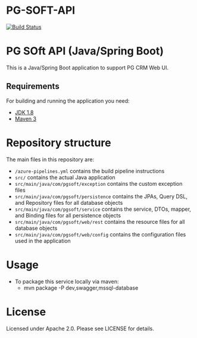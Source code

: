 # PG-SOFT-API

[![Build Status](https://dev.azure.com/pgsoftcrm/pgsoftapi/_apis/build/status/pgsoftapi?branchName=master)](https://dev.azure.com/pgsoftcrm/pgsoftapi/_build/latest?definitionId=1&branchName=master)

# PG SOft API (Java/Spring Boot)

This is a Java/Spring Boot application to support PG CRM Web UI.

## Requirements

For building and running the application you need:

- [JDK 1.8](http://www.oracle.com/technetwork/java/javase/downloads/jdk8-downloads-2133151.html)
- [Maven 3](https://maven.apache.org)

# Repository structure

The main files in this repository are:

* `/azure-pipelines.yml` contains the build pipeline instructions
* `src/` contains the actual Java application
* `src/main/java/com/pgsoft/exception` contains the custom exception files
* `src/main/java/com/pgsoft/persistence` contains the JPAs, Query DSL, and Repository files for all database objects
* `src/main/java/com/pgsoft/service` contains the service, DTOs, mapper, and Binding files for all persistence objects
* `src/main/java/com/pgsoft/web/rest` contains the resource files for all database objects
* `src/main/java/com/pgsoft/web/config` contains the configuration files used in the application

# Usage

* To package this service locally via maven:
  * mvn package -P dev,swagger,mssql-database

# License

Licensed under Apache 2.0. Please see LICENSE for details.